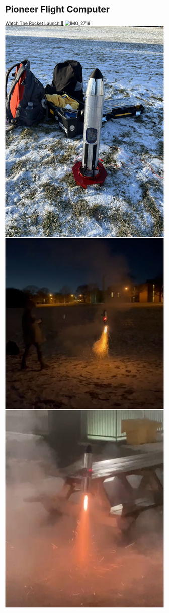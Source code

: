 # Pioneer Flight Computer
[Watch The Rocket Launch 🚀](https://github.com/wilsonchenghy/Pioneer_Flight_Computer/blob/main/assets/Rocket_Launch.mov)
![IMG_2718](https://github.com/user-attachments/assets/736416be-c94d-4f24-be09-d7a5e66bf9f8)
![](https://github.com/wilsonchenghy/Pioneer_Flight_Computer/blob/main/assets/Pioneer.jpg)
![](https://github.com/wilsonchenghy/Pioneer_Flight_Computer/blob/main/assets/TVC_Rocket.jpg)
![](https://github.com/wilsonchenghy/Pioneer_Flight_Computer/blob/main/assets/TVC_Rocket_2.jpg)

